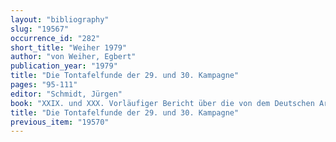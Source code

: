 ```yaml
---
layout: "bibliography"
slug: "19567"
occurrence_id: "282"
short_title: "Weiher 1979"
author: "von Weiher, Egbert"
publication_year: "1979"
title: "Die Tontafelfunde der 29. und 30. Kampagne"
pages: "95-111"
editor: "Schmidt, Jürgen"
book: "XXIX. und XXX. Vorläufiger Bericht über die von dem Deutschen Archäologischen Institut aus Mitteln der Deutschen Forschungsgemeinschaft unternommenen Ausgrabungen in Uruk-Warka 1970/71 und 1971/72 (UVB 29-30)"
title: "Die Tontafelfunde der 29. und 30. Kampagne"
previous_item: "19570"
---
```

